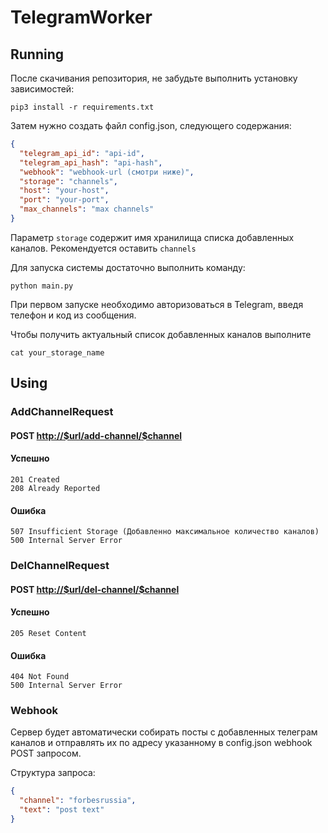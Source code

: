 # TelegramWorker

## Running 

После скачивания репозитория, не забудьте выполнить установку зависимостей:
```shell
pip3 install -r requirements.txt
```

Затем нужно создать файл config.json, следующего содержания:

```json
{
  "telegram_api_id": "api-id",
  "telegram_api_hash": "api-hash",
  "webhook": "webhook-url (смотри ниже)",
  "storage": "channels", 
  "host": "your-host",
  "port": "your-port",
  "max_channels": "max channels"
}
```

Параметр `storage` содержит имя хранилища списка добавленных каналов. Рекомендуется оставить `channels`

Для запуска системы достаточно выполнить команду:
```shell
python main.py
```
При первом запуске необходимо авторизоваться в Telegram, введя телефон и код из сообщения. 

Чтобы получить актуальный список добавленных каналов выполните
```shell
cat your_storage_name
```

## Using

### AddChannelRequest

#### POST <http://$url/add-channel/$channel>

#### Успешно 

```
201 Created 
208 Already Reported
```

#### Ошибка

```
507 Insufficient Storage (Добавленно максимальное количество каналов)
500 Internal Server Error 
```

### DelChannelRequest

#### POST <http://$url/del-channel/$channel>

#### Успешно 

```
205 Reset Content
```

#### Ошибка

```
404 Not Found
500 Internal Server Error 
```

### Webhook

Сервер будет автоматически собирать посты с добавленных телеграм каналов и отправлять их по адресу указанному в config.json webhook POST запросом.

Структура запроса:
```json
{
  "channel": "forbesrussia",
  "text": "post text"
}
```

